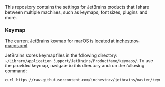This repository contains the settings for JetBrains products that I share between multiple machines, 
such as keymaps, font sizes, plugins, and more.

### Keymap

The current JetBrains keymap for macOS is located at [inchestnov-macos.xml](./keymaps/inchestnov-macos.xml).

JetBrains stores keymap files in the following directory: `~/Library/Application Support/JetBrains/ProductName/keymaps/`. 
To use the provided keymap, navigate to this directory and run the following command:

```bash
curl https://raw.githubusercontent.com/inchestnov/jetbrains/master/keymaps/inchestnov-macos.xml > inchestnov-macos.xml
```

